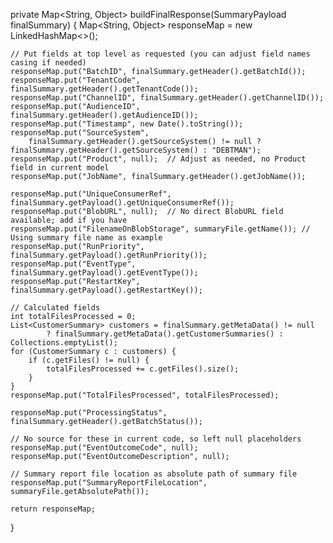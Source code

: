 private Map<String, Object> buildFinalResponse(SummaryPayload finalSummary) {
    Map<String, Object> responseMap = new LinkedHashMap<>();

    // Put fields at top level as requested (you can adjust field names casing if needed)
    responseMap.put("BatchID", finalSummary.getHeader().getBatchId());
    responseMap.put("TenantCode", finalSummary.getHeader().getTenantCode());
    responseMap.put("ChannelID", finalSummary.getHeader().getChannelID());
    responseMap.put("AudienceID", finalSummary.getHeader().getAudienceID());
    responseMap.put("Timestamp", new Date().toString());
    responseMap.put("SourceSystem", 
        finalSummary.getHeader().getSourceSystem() != null ? finalSummary.getHeader().getSourceSystem() : "DEBTMAN");
    responseMap.put("Product", null);  // Adjust as needed, no Product field in current model
    responseMap.put("JobName", finalSummary.getHeader().getJobName());

    responseMap.put("UniqueConsumerRef", finalSummary.getPayload().getUniqueConsumerRef());
    responseMap.put("BlobURL", null);  // No direct BlobURL field available; add if you have
    responseMap.put("FilenameOnBlobStorage", summaryFile.getName()); // Using summary file name as example
    responseMap.put("RunPriority", finalSummary.getPayload().getRunPriority());
    responseMap.put("EventType", finalSummary.getPayload().getEventType());
    responseMap.put("RestartKey", finalSummary.getPayload().getRestartKey());

    // Calculated fields
    int totalFilesProcessed = 0;
    List<CustomerSummary> customers = finalSummary.getMetaData() != null 
            ? finalSummary.getMetaData().getCustomerSummaries() : Collections.emptyList();
    for (CustomerSummary c : customers) {
        if (c.getFiles() != null) {
            totalFilesProcessed += c.getFiles().size();
        }
    }
    responseMap.put("TotalFilesProcessed", totalFilesProcessed);

    responseMap.put("ProcessingStatus", finalSummary.getHeader().getBatchStatus());

    // No source for these in current code, so left null placeholders
    responseMap.put("EventOutcomeCode", null);
    responseMap.put("EventOutcomeDescription", null);

    // Summary report file location as absolute path of summary file
    responseMap.put("SummaryReportFileLocation", summaryFile.getAbsolutePath());

    return responseMap;
}
